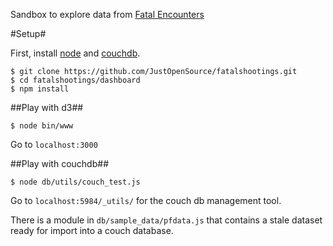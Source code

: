 Sandbox to explore data from [Fatal Encounters](fatalencounters.org)

#Setup#

First, install [node](http://nodejs.org/) and [couchdb](http://couchdb.apache.org/).  

	$ git clone https://github.com/JustOpenSource/fatalshootings.git
	$ cd fatalshootings/dashboard
	$ npm install

##Play with d3##

	$ node bin/www

Go to `localhost:3000`
	
##Play with couchdb##

	$ node db/utils/couch_test.js
	
Go to `localhost:5984/_utils/` for the couch db management tool.

There is a module in `db/sample_data/pfdata.js` that contains a stale dataset ready for import into a couch database.
